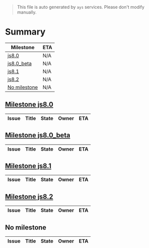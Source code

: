 > This file is auto generated by `ays` services. Please don't modify manually.

# Summary
|Milestone|ETA|
|---------|---|
|[js8.0](#milestone-js80)|N/A|
|[js8.0_beta](#milestone-js80_beta)|N/A|
|[js8.1](#milestone-js81)|N/A|
|[js8.2](#milestone-js82)|N/A|
|[No milestone](#no-milestone)|N/A|

## [Milestone js8.0](milestones/11:js8.0.md)


|Issue|Title|State|Owner|ETA|
|-----|-----|-----|-----|---|

## [Milestone js8.0_beta](milestones/9:js8.0_beta.md)


|Issue|Title|State|Owner|ETA|
|-----|-----|-----|-----|---|

## [Milestone js8.1](milestones/10:js8.1.md)


|Issue|Title|State|Owner|ETA|
|-----|-----|-----|-----|---|

## [Milestone js8.2](milestones/8:js8.2.md)


|Issue|Title|State|Owner|ETA|
|-----|-----|-----|-----|---|




## No milestone
|Issue|Title|State|Owner|ETA|
|-----|-----|-----|-----|---|
